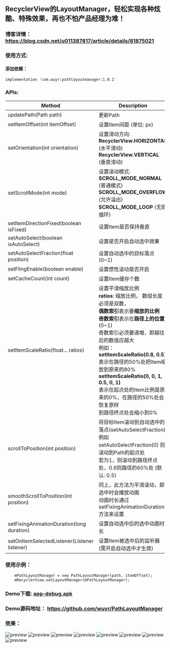##  RecyclerView的LayoutManager，轻松实现各种炫酷、特殊效果，再也不怕产品经理为难！
### 博客详情： https://blog.csdn.net/u011387817/article/details/81875021

### 使用方式:
#### 添加依赖：
```
implementation 'com.wuyr:pathlayoutmanager:1.0.1'
```

### APIs:
|Method|Description|
|------|-----------|
|updatePath(Path path)|更新Path|
|setItemOffset(int itemOffset)|设置Item间距 (单位: px)|
|setOrientation(int orientation)|设置滑动方向:<br>**RecyclerView.HORIZONTAL** (水平滑动)<br>**RecyclerView.VERTICAL** (垂直滑动)|
|setScrollMode(int mode)|设置滚动模式:<br>**SCROLL_MODE_NORMAL** (普通模式)<br>**SCROLL_MODE_OVERFLOW** (允许溢出)<br>**SCROLL_MODE_LOOP** (无限循环)<br>|
|setItemDirectionFixed(boolean isFixed)|设置Item是否保持垂直|
|setAutoSelect(boolean isAutoSelect)|设置是否开启自动选中效果|
|setAutoSelectFraction(float position)|设置自动选中的目标落点 (0~1)|
|setFlingEnable(boolean enable)|设置惯性滚动是否开启|
|setCacheCount(int count)|设置Item缓存个数|
|setItemScaleRatio(float... ratios)|设置平滑缩放比例<br>**ratios**: 缩放比例， 数组长度必须是双数，<br>**偶数索引**表示要**缩放的比例**<br>**奇数索引**表示在**路径上的位置** (0~1)<br>奇数索引必须要递增，即越往后的数值应越大<br>例如：<br> **setItemScaleRatio(0.8, 0.5)** <br>表示在路径的50%处把Item缩放到原来的80%<br>**setItemScaleRatio(0, 0, 1, 0.5, 0, 1)** <br>表示在起点处的Item比例是原来的0%，在路径的50%处会恢复原样<br>到路径终点处会缩小到0%|
|scrollToPosition(int position)|将目标Item滚动到自动选中的落点(setAutoSelectFraction)<br>例如 setAutoSelectFraction(0) 则滚动到Path的起点处<br>若为1，则滚动到路径终点处，0.6则路径的60%处 (默认: 0.5)|
|smoothScrollToPosition(int position)|同上，此方法为平滑滚动，即选中时会播放动画 <br>动画时长通过 setFixingAnimationDuration 方法来设置|
|setFixingAnimationDuration(long duration)|设置自动选中后的选中动画时长|
|setOnItemSelectedListener(Listener listener)|设置Item被选中后的监听器 (需开启自动选中才生效)|


### 使用示例：
```
    mPathLayoutManager = new PathLayoutManager(path, itemOffset);
    mRecyclerView.setLayoutManager(mPathLayoutManager);
```

### Demo下载: [app-debug.apk](https://github.com/wuyr/PathLayoutManager/raw/master/app-debug.apk)
### Demo源码地址： https://github.com/wuyr/PathLayoutManager

### 效果：
![preview](https://github.com/wuyr/PathLayoutManager/raw/master/previews/preview.gif) ![preview](https://github.com/wuyr/PathLayoutManager/raw/master/previews/preview2.gif)
![preview](https://github.com/wuyr/PathLayoutManager/raw/master/previews/preview3.gif) ![preview](https://github.com/wuyr/PathLayoutManager/raw/master/previews/preview4.gif)
![preview](https://github.com/wuyr/PathLayoutManager/raw/master/previews/preview7.gif) ![preview](https://github.com/wuyr/PathLayoutManager/raw/master/previews/preview8.gif)
![preview](https://github.com/wuyr/PathLayoutManager/raw/master/previews/preview5.gif) ![preview](https://github.com/wuyr/PathLayoutManager/raw/master/previews/preview6.gif)

